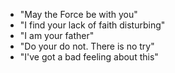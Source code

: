 * "May the Force be with you"
* "I find your lack of faith disturbing"
* "I am your father"
* "Do your do not. There is no try"
* "I've got a bad feeling about this"


